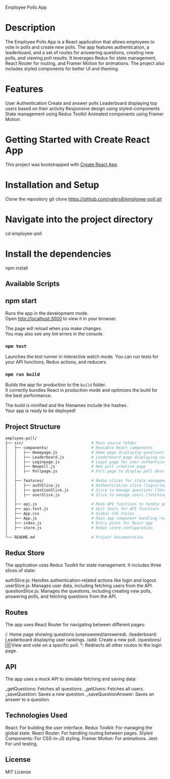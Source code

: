 Employee Polls App

# Description
The Employee Polls App is a React application that allows employees to vote in polls and create new polls. 
The app features authentication, a leaderboard, and a set of routes for answering questions, creating new polls, and viewing poll results. 
It leverages Redux for state management, React Router for routing, and Framer Motion for animations. 
The project also includes styled components for better UI and theming.

# Features
User Authentication
Create and answer polls
Leaderboard displaying top users based on their activity
Responsive design using styled-components
State management using Redux Toolkit
Animated components using Framer Motion

# Getting Started with Create React App

This project was bootstrapped with [Create React App](https://github.com/facebook/create-react-app).

# Installation and Setup

Clone the repository
git clone https://github.com/valers8/employee-poll.git

# Navigate into the project directory

cd employee-poll

# Install the dependencies

npm install

## Available Scripts

## npm start

Runs the app in the development mode.\
Open [http://localhost:3000](http://localhost:3000) to view it in your browser.

The page will reload when you make changes.\
You may also see any lint errors in the console.

### `npm test`

Launches the test runner in interactive watch mode. You can run tests for your API functions, Redux actions, and reducers

### `npm run build`

Builds the app for production to the `build` folder.\
It correctly bundles React in production mode and optimizes the build for the best performance.

The build is minified and the filenames include the hashes.\
Your app is ready to be deployed!

## Project Structure

```bash
employee-poll/
├── src/                              # Main source folder
│   ├── components/                   # Reusable React components
│   │   ├── Homepage.js               # Home page displaying questions
│   │   ├── Leaderboard.js            # Leaderboard page displaying user rankings
│   │   ├── Loginpage.js              # Login page for user authentication
│   │   ├── Newpoll.js                # New poll creation page
│   │   ├── Pollpage.js               # Poll page to display poll details and voting
│   │
│   ├── features/                     # Redux slices for state management
│   │   ├── authSlice.js              # Authentication slice (login/logout)
│   │   ├── questionSlice.js          # Slice to manage questions (fetching, saving, voting)
│   │   ├── userSlice.js              # Slice to manage users (fetching users)
│   │
│   ├── api.js                        # Mock API functions to handle questions and users
│   ├── api.test.js                   # Unit tests for API functions
│   ├── App.css                       # Global CSS styles
│   ├── App.js                        # Main app component handling routes and navigation
│   ├── index.js                      # Entry point for React app
│   ├── store.js                      # Redux store configuration
│
└── README.md                         # Project documentation
```


## Redux Store

The application uses Redux Toolkit for state management. It includes three slices of state:

authSlice.js: Handles authentication-related actions like login and logout.
userSlice.js: Manages user data, including fetching users from the API.
questionSlice.js: Manages the questions, including creating new polls, answering polls, and fetching questions from the API.

## Routes
The app uses React Router for navigating between different pages:

/: Home page showing questions (unanswered/answered).
/leaderboard: Leaderboard displaying user rankings.
/add: Create a new poll.
/questions/:id: View and vote on a specific poll.
*: Redirects all other routes to the login page.

## API

The app uses a mock API to simulate fetching and saving data:

_getQuestions: Fetches all questions.
_getUsers: Fetches all users.
_saveQuestion: Saves a new question.
_saveQuestionAnswer: Saves an answer to a question.

## Technologies Used

React: For building the user interface.
Redux Toolkit: For managing the global state.
React Router: For handling routing between pages.
Styled Components: For CSS-in-JS styling.
Framer Motion: For animations.
Jest: For unit testing.

## License
MIT License
